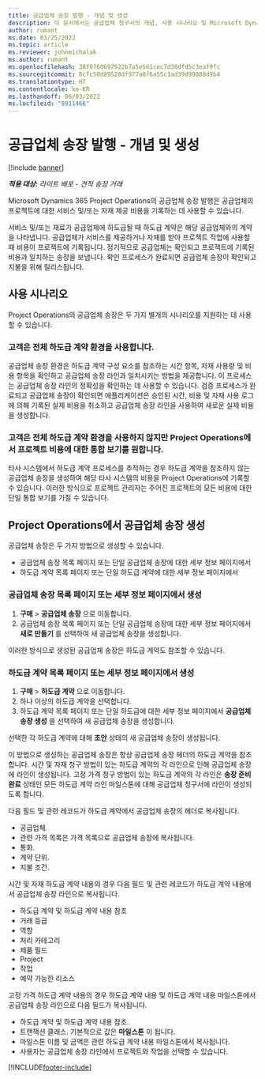 ```yaml
---
title: 공급업체 송장 발행 - 개념 및 생성
description: 이 문서에서는 공급업체 청구서의 개념, 사용 시나리오 및 Microsoft Dynamics 365 Project Operations에서 공급업체 청구서를 만드는 방법을 설명합니다.
author: rumant
ms.date: 03/25/2022
ms.topic: article
ms.reviewer: johnmichalak
ms.author: rumant
ms.openlocfilehash: 38f0760697522b7a5e561cec7d38dfd5c3eaf9fc
ms.sourcegitcommit: 6cfc50d89528df977a8f6a55c1ad39d99800d9b4
ms.translationtype: HT
ms.contentlocale: ko-KR
ms.lasthandoff: 06/03/2022
ms.locfileid: "8911466"
---
```

# <a name="vendor-invoicing---concept-and-creation"></a>공급업체 송장 발행 - 개념 및 생성

[!include [banner](../../includes/dataverse-preview.md)]

_**적용 대상:** 라이트 배포 - 견적 송장 거래_

Microsoft Dynamics 365 Project Operations의 공급업체 송장 발행은 공급업체의 프로젝트에 대한 서비스 및/또는 자재 제공 비용을 기록하는 데 사용할 수 있습니다.

서비스 및/또는 재료가 공급업체에 하도급될 때 하도급 계약은 해당 공급업체와의 계약을 나타냅니다. 공급업체가 서비스를 제공하거나 자재를 받아 프로젝트 작업에 사용할 때 비용이 프로젝트에 기록됩니다. 정기적으로 공급업체는 확인되고 프로젝트에 기록된 비용과 일치하는 송장을 보냅니다. 확인 프로세스가 완료되면 공급업체 송장이 확인되고 지불을 위해 릴리스됩니다.

## <a name="scenarios-for-use"></a>사용 시나리오

Project Operations의 공급업체 송장은 두 가지 별개의 시나리오를 지원하는 데 사용할 수 있습니다.

### <a name="customers-use-the-full-subcontracting-experiences"></a>고객은 전체 하도급 계약 환경을 사용합니다.

공급업체 송장 환경은 하도급 계약 구성 요소를 참조하는 시간 항목, 자재 사용량 및 비용 항목을 확인하고 공급업체 송장 라인과 일치시키는 방법을 제공합니다. 이 프로세스는 공급업체 송장 라인의 정확성을 확인하는 데 사용할 수 있습니다. 검증 프로세스가 완료되고 공급업체 송장이 확인되면 애플리케이션은 승인된 시간, 비용 및 자재 사용 로그에 의해 기록된 실제 비용을 취소하고 공급업체 송장 라인을 사용하여 새로운 실제 비용을 생성합니다.

### <a name="customers-dont-use-the-full-subcontracting-experiences-but-want-to-have-a-unified-view-of-costs-on-projects-in-project-operations"></a>고객은 전체 하도급 계약 환경을 사용하지 않지만 Project Operations에서 프로젝트 비용에 대한 통합 보기를 원합니다.

타사 시스템에서 하도급 계약 프로세스를 추적하는 경우 하도급 계약을 참조하지 않는 공급업체 송장을 생성하여 해당 타사 시스템의 비용을 Project Operations에 기록할 수 있습니다. 이러한 방식으로 프로젝트 관리자는 주어진 프로젝트의 모든 비용에 대한 단일 통합 보기를 가질 수 있습니다.

## <a name="creation-of-vendor-invoices-in-project-operations"></a>Project Operations에서 공급업체 송장 생성

공급업체 송장은 두 가지 방법으로 생성할 수 있습니다.

- 공급업체 송장 목록 페이지 또는 단일 공급업체 송장에 대한 세부 정보 페이지에서
- 하도급 계약 목록 페이지 또는 단일 하도급 계약에 대한 세부 정보 페이지에서

### <a name="creation-from-the-vendor-invoice-list-page-or-details-page"></a>공급업체 송장 목록 페이지 또는 세부 정보 페이지에서 생성

1. **구매** \> **공급업체 송장** 으로 이동합니다.
2. 공급업체 송장 목록 페이지 또는 단일 공급업체 송장에 대한 세부 정보 페이지에서 **새로 만들기** 를 선택하여 새 공급업체 송장을 생성합니다.

이러한 방식으로 생성된 공급업체 송장은 하도급 계약도 참조할 수 있습니다.

### <a name="creation-from-the-subcontract-list-page-or-details-page"></a>하도급 계약 목록 페이지 또는 세부 정보 페이지에서 생성

1. **구매** \> **하도급 계약** 으로 이동합니다.
2. 하나 이상의 하도급 계약을 선택합니다.
3. 하도급 계약 목록 페이지 또는 단일 하도급에 대한 세부 정보 페이지에서 **공급업체 송장 생성** 을 선택하여 새 공급업체 송장을 생성합니다.

선택한 각 하도급 계약에 대해 **초안** 상태의 새 공급업체 송장이 생성됩니다.

이 방법으로 생성하는 공급업체 송장은 항상 공급업체 송장 헤더의 하도급 계약을 참조합니다. 시간 및 자재 청구 방법이 있는 하도급 계약의 각 라인으로 인해 공급업체 송장에 라인이 생성됩니다. 고정 가격 청구 방법이 있는 하도급 계약의 각 라인은 **송장 준비 완료** 상태인 모든 하도급 계약 라인 마일스톤에 대해 공급업체 청구서에 라인이 생성되도록 합니다.

다음 필드 및 관련 레코드가 하도급 계약에서 공급업체 송장의 헤더로 복사됩니다.

- 공급업체.
- 관련 가격 목록은 가격 목록으로 공급업체 송장에 복사됩니다.
- 통화.
- 계약 단위.
- 지불 조건.

시간 및 자재 하도급 계약 내용의 경우 다음 필드 및 관련 레코드가 하도급 계약 내용에서 공급업체 송장 라인으로 복사됩니다.

- 하도급 계약 및 하도급 계약 내용 참조
- 거래 등급
- 역할
- 처리 카테고리
- 제품 필드
- Project
- 작업
- 예약 가능한 리소스

고정 가격 하도급 계약 내용의 경우 하도급 계약 내용 및 하도급 계약 내용 마일스톤에서 공급업체 송장 라인으로 다음 필드가 복사됩니다.

- 하도급 계약 및 하도급 계약 내용 참조.
- 트랜잭션 클래스. 기본적으로 값은 **마일스톤** 이 됩니다.
- 마일스톤 이름 및 금액은 관련 하도급 계약 내용 마일스톤에서 복사됩니다.
- 사용자는 공급업체 송장 라인에서 프로젝트와 작업을 선택할 수 있습니다.

[!INCLUDE[footer-include](../../includes/footer-banner.md)]
